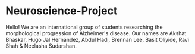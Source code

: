 # Neuroscience-Project
Hello!
We are an international group of students researching the morphological progression of Alzheimer's disease. 
Our names are Akshat Bhaskar, Hugo Jal Hernández, Abdul Hadi, Brennan Lee, Basit Oliyide, Ravi Shah & Neelasha Sudarshan.
